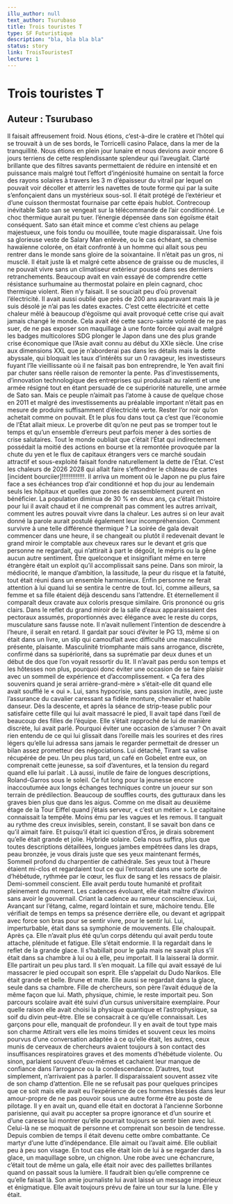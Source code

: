 ```yaml
---
illu_author: null
text_author: Tsurubaso
title: Trois touristes T
type: SF Futuristique
description: "bla, bla bla bla"
status: story
link: TroisTouristesT
lecture: 1
---
```


# Trois touristes T
## Auteur : Tsurubaso

Il faisait affreusement froid. Nous étions, c’est-à-dire le cratère et l’hôtel qui se trouvait à un de ses bords, le Torricelli casino Palace, dans la mer de la tranquillité. Nous étions en plein jour lunaire et nous devions avoir encore 6 jours terriens de cette resplendissante splendeur qui l’aveuglait. Clarté brillante que des filtres savants permettaient de réduire en intensité et en puissance mais malgré tout l’effort d’ingéniosité humaine on sentait la force des rayons solaires à travers les 3 m d’épaisseur du vitrail par lequel on pouvait voir décoller et atterrir les navettes de toute forme qui par la suite s’enfonçaient dans un mystérieux sous-sol. Il était protégé de l’extérieur et d’une cuisson thermostat fournaise par cette épais hublot. Contrecoup inévitable Sato san se vengeait sur la télécommande de l’air conditionné. Le choc thermique aurait pu tuer. I’énergie dépensée dans son égoïsme était conséquent. Sato san était mince et comme c’est chiens au pelage majestueux, une fois tondu ou mouillée, toute magie disparaissait. 
 Une fois sa glorieuse veste de Salary Man enlevée, ou le cas échéant, sa chemise hawaïenne colorée, on était confronté à un homme qui allait sous peu rentrer dans le monde sans gloire de la soixantaine. Il n’était pas un gros, ni musclé. Il était juste là et malgré cette absence de graisse ou de muscles, il ne pouvait vivre sans un climatiseur extérieur poussé dans ses derniers retranchements. Beaucoup avait en vain essayé de comprendre cette résistance surhumaine au thermostat polaire en plein cagnard, choc thermique violent. Rien n’y faisait. Il se souciait peu d’où provenait l’électricité. Il avait aussi oublié que près de 200 ans auparavant mais là je suis désolé je n’ai pas les dates exactes. C’est cette électricité et cette chaleur mêlé à beaucoup d’égoïsme qui avait provoqué cette crise qui avait jamais changé le monde.
Cela avait été cette sacro-sainte volonté de ne pas suer, de ne pas exposer son maquillage à une fonte forcée qui avait malgré les badges multicolores SDG plonger le Japon dans une des plus grande crise économique que l’Asie avait connu au début du XXIe siècle. Une crise aux dimensions XXL que je n’aborderai pas dans les détails mais la dette abyssale, qui bloquait les taux d’intérêts sur un 0 ravageur, les investisseurs fuyant l’île vieillissante où il ne faisait pas bon entreprendre, le Yen avait fini par chuter sans réelle raison de remonter la pente. Pas d’investissements, d’innovation technologique des entreprises qui produisait au ralenti et une armée résigné tout en étant persuadé de ce supériorité naturelle, une armée de Sato san. Mais ce peuple n’aimait pas l’atome à cause de quelque chose en 2011 et malgré des investissements au préalable important n’était pas en mesure de produire suffisamment d’électricité verte. Rester l’or noir qu’on achetait comme on pouvait.
 Et le plus fou dans tout ça c’est que l’économie de l’État allait mieux. Le proverbe dit qu’on ne peut pas se tromper tout le temps et qu’un ensemble d’erreurs peut parfois mener à des sorties de crise salutaires. Tout le monde oubliait que c’était l’État qui indirectement possédait la moitié des actions en bourse et la remontée provoquée par la chute du yen et le flux de capitaux étrangers vers ce marché soudain attractif et sous-exploité faisait fondre naturellement la dette de l’État. C’est les chaleurs de 2026 2028 qui allait faire s’effondrer le château de cartes [incident bourciier]!!!!!!!!!!!!!. Il arriva un moment où le Japon ne pu plus faire face a ses échéances trop d’air conditionné et hop du jour au lendemain seuls les hôpitaux et quelles que zones de rassemblement purent en bénéficier. La population diminua de 30 % en deux ans, ça c’était l’histoire pour lui il avait chaud et il ne comprenait pas comment les autres arrivait, comment les autres pouvait vivre dans la chaleur. Les autres si on leur avait donné la parole aurait postulé également leur incompréhension.
Comment survivre à une telle différence thermique ?
La soirée de gala devait commencer dans une heure, il se changeait ou plutôt il redevenait devant le grand miroir le comptable aux cheveux rares sur le devant et gris que personne ne regardait, qui n’attirait à part le dégoût, le mépris ou la gêne aucun autre sentiment. Être quelconque et insignifiant même en terre étrangère était un exploit qu’il accomplissait sans peine.
Dans son miroir, la médiocrité, le manque d’ambition, la lassitude, la peur du risque et la fatuité, tout était réuni dans un ensemble harmonieux. Enfin personne ne ferait attention à lui quand lui se sentira le centre de tout. Ici, comme ailleurs, sa femme et sa fille étaient déjà descendu sans l’attendre. Et éternellement il comparaît deux cravate aux coloris presque similaire. Gris prononcé ou gris clairs.
Dans le reflet du grand miroir de la salle d’eaux apparaissaient des pectoraux assumés, proportionnés avec élégance avec le reste du corps, musculature sans fausse note. Il n’avait nullement l’intention de descendre à l’heure, il serait en retard. Il gardait par souci d’éviter le PG 13, même si on était dans un livre, un slip qui camouflait avec difficulté une masculinité présente, plaisante. Masculinité triomphante mais sans arrogance, discrète, confirmé dans sa supériorité, dans sa suprématie par deux dunes et un début de dos que l’on voyait ressortir du lit.
Il n’avait pas perdu son temps et les hôtesses non plus, pourquoi donc éviter une occasion de se faire plaisir avec un sommeil de expérience et d’accomplissement. « Ça fera des souvenirs quand je serai arrière-grand-mère » s’était-elle dit quand elle avait soufflé le « oui ».
Lui, sans hypocrisie, sans passion inutile, avec juste l’assurance du cavalier caressant sa fidèle monture, chevalier et habile danseur. 
Dès la descente, et après la séance de strip-tease public pour satisfaire cette fille qui lui avait massacré le pied, Il avait tapé dans l’œil de beaucoup des filles de l’équipe. Elle s’était rapproché de lui de manière discrète, lui avait parlé. Pourquoi éviter une occasion de s’amuser ? On avait rien entendu de ce qui lui glissait dans l’oreille mais les sourires et des rires légers qu’elle lui adressa  sans jamais le regarder permettait de dresser un bilan assez prometteur des négociations. Lui détaché, Tirant sa valise récupérée de peu. Un peu plus tard, un café en Gobelet entre eux, on comprenait cette jeunesse, sa soif d’aventures, et la tension du regard quand elle lui parlait .
Là aussi, inutile de faire de longues descriptions, Roland-Garros sous le soleil. Ce fut long          pour la jeunesse encore inaccoutumée aux longs échanges techniques contre un joueur sur son terrain de prédilection. Beaucoup de souffles courts, des gutturaux dans les graves bien plus que dans les aigus. Comme on me disait au deuxième étage de la Tour Eiffel quand j’étais serveur, « c’est un métier ».
Le capitaine connaissait la tempête. Moins ému par les vagues et les remous. Il tanguait au rythme des creux invisibles, serein, constant. Il se savait bon dans ce qu’il aimait faire. Et puisqu’il était ici question d’Éros, je dirais sobrement qu’elle était grande et jolie. Hybride solaire. Cela nous suffira, plus que toutes descriptions détaillées, longues jambes empêtrées dans les draps, peau bronzée, je vous dirais juste que ses yeux maintenant fermés, Sommeil profond du charpentier de cathédrale. Ses yeux tout à l’heure étaient mi-clos et regardaient tout ce qui l’entourait dans une sorte de d’hébétude, rythmée par le cœur, les flux de sang et les ressacs de plaisir. Demi-sommeil conscient. Elle avait perdu toute humanité et profitait pleinement du moment. Les cadences évoluant, elle était maître d’aviron sans avoir le gouvernail. Criant la cadence au rameur consciencieux. Lui, Avançant sur l’étang, calme, regard lointain et sure, mâchoire tendu. Elle vérifiait de temps en temps sa présence derrière elle, ou devant et agrippait avec force son bras pour se sentir vivre, pour le sentir lui.
Lui, imperturbable, était dans sa symphonie de mouvements. Elle chaloupait. Après ça. Elle n’avait plus été qu’un corps détendu qui avait perdu toute attache, plénitude et fatigue. Elle s’était endormie. Il la regardait dans le reflet de la grande glace. Il s’habillait pour le gala mais ne savait plus s’il était dans sa chambre à lui ou à elle, peu importait. Il la laisserai là dormir. Elle partirait un peu plus tard. Il s’en moquait. La fille qui avait essayé de lui massacrer le pied occupait son esprit.
Elle s’appelait du Dudo Narikos. Elle était grande et belle. Brune et mate. Elle aussi se regardait dans la glace, seule dans sa chambre. Fille de chercheurs, son père l’avait éduqué de la même façon que lui. Math, physique, chimie, le reste importait peu. Son parcours scolaire avait été suivi d’un cursus universitaire exemplaire. Pour quelle raison elle avait choisi la physique quantique et l’astrophysique, sa soif du divin peut-être. Elle se consacrait à ce qu’elle connaissait. Les garçons pour elle, manquait de profondeur. Il y en avait de tout type mais son charme
Attirait vers elle les moins timides et souvent ceux les moins pourvus d’une conversation adaptée à ce qu’elle était, les autres, ceux munis de cerveaux de chercheurs avaient toujours à son contact des insuffisances respiratoires graves et des moments d’hébétude violente. Ou sinon, parlaient souvent d’eux-mêmes et cachaient leur manque de confiance dans l’arrogance ou la condescendance. D’autres, tout simplement, n’arrivaient pas à parler. Il disparaissaient souvent assez vite de son champ d’attention. Elle ne se refusait pas pour quelques principes que ce soit mais elle avait eu l’expérience de ces hommes blessés dans leur amour-propre de ne pas pouvoir sous une autre forme être au poste de pilotage. Il y en avait un, quand elle était en doctorat à l’ancienne Sorbonne parisienne, qui avait pu accepter sa propre ignorance et d’un sourire et d’une caresse lui montrer qu’elle pourrait toujours se sentir bien avec lui. Celui-là ne se moquait de personne et comprenait son besoin de tendresse. Depuis combien de temps il était devenu cette ombre combattante. Ce martyr d’une lutte d’indépendance. Elle aimait ou l’avait aimé. Elle oubliait peu à peu son visage.
En tout cas elle était loin de lui à se regarder dans la glace, un maquillage sobre, un chignon. Une robe avec une échancrure, c’était tout de même un gala, elle était noir avec des paillettes brillantes quand on passait sous la lumière. Il faudrait bien qu’elle comprenne ce qu’elle faisait là. Son amie journaliste lui avait laissé un message impérieux et énigmatique. Elle avait toujours prévu de faire un tour sur la lune. Elle y était.
